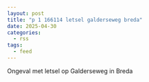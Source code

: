 ```yaml
---
layout: post
title: "p 1 166114 letsel galderseweg breda"
date: 2025-04-30
categories: 
  - rss
tags: 
  - feed
---
```


Ongeval met letsel op Galderseweg in Breda

